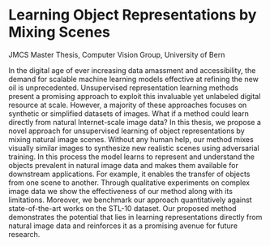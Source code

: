 # Learning Object Representations by Mixing Scenes
JMCS Master Thesis, Computer Vision Group, University of Bern

In the digital age of ever increasing data amassment and accessibility, the demand for scalable machine learning models effective at refining the new oil is unprecedented. Unsupervised representation learning methods present a promising approach to exploit this invaluable yet unlabeled digital resource at scale. However, a majority of these approaches focuses on synthetic or simplified datasets of images. What if a method could learn directly from natural Internet-scale image data? In this thesis, we propose a novel approach for unsupervised learning of object representations by mixing natural image scenes. Without any human help, our method mixes visually similar images to synthesize new realistic scenes using adversarial training. In this process the model learns to represent and understand the objects prevalent in natural image data and makes them available for downstream applications. For example, it enables the transfer of objects from one scene to another. Through qualitative experiments on complex image data we show the effectiveness of our method along with its limitations. Moreover, we benchmark our approach quantitatively against state-of-the-art works on the STL-10 dataset. Our proposed method demonstrates the potential that lies in learning representations directly from natural image data and reinforces it as a promising avenue for future research.
